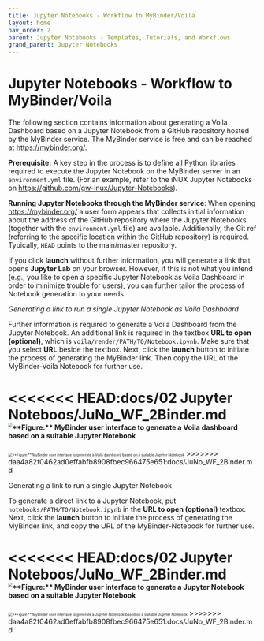 ```yaml
---
title: Jupyter Notebooks - Workflow to MyBinder/Voila
layout: home
nav_order: 2
parent: Jupyter Notebooks - Templates, Tutorials, and Workflows
grand_parent: Jupyter Notebooks
---
```


# Jupyter Notebooks - Workflow to MyBinder/Voila

The following section contains information about generating a Voila Dashboard based on a Jupyter Notebook from a GitHub repository hosted by the MyBinder service. The MyBinder service is free and can be reached at https://mybinder.org/.

**Prerequisite:** A key step in the process is to define all Python libraries required to execute the Jupyter Notebook on the MyBinder server in an `environment.yml` file. (For an example, refer to the iNUX Jupyter Notebooks on https://github.com/gw-inux/Jupyter-Notebooks).

**Running Jupyter Notebooks through the MyBinder service**: When opening https://mybinder.org/ a user form appears that collects initial information about the address of the GitHub repository where the Jupyter Notebooks (together with the `environment.yml` file) are available. Additionally, the Git ref (referring to the specific location within the GitHub repository) is required. Typically, `HEAD` points to the main/master repository.

If you click **launch** without further information, you will generate a link that opens **Jupyter Lab** on your browser. However, if this is not what you intend (e.g., you like to open a specific Jupyter Notebook as Voila Dashboard in order to minimize trouble for users), you can further tailor the process of Notebook generation to your needs.

*Generating a link to run a single Jupyter Notebook as Voila Dashboard*

Further information is required to generate a Voila Dashboard from the Jupyter Notebook. An additional link is required in the textbox **URL to open (optional)**, which is `voila/render/PATH/TO/Notebook.ipynb`. Make sure that you select **URL** beside the textbox. Next, click the **launch** button to initiate the process of generating the MyBinder link. Then copy the URL of the MyBinder-Voila Notebook for further use.

<<<<<<< HEAD:docs/02 Jupyter Noteboos/JuNo_WF_2Binder.md
<img src="./assets/images/JuNo001.png" alt="**Figure:** MyBinder user interface to generate a Voila dashboard based on a suitable Jupyter Notebook" style="zoom:50%;" />
=======
<img src=".\assets\images\JuNo001.png" alt="**Figure:** MyBinder user interface to generate a Voila dashboard based on a suitable Jupyter Notebook" style="zoom:50%;" />
>>>>>>> daa4a82f0462ad0effabfb8908fbec966475e651:docs/JuNo_WF_2Binder.md

Generating a link to run a single Jupyter Notebook

To generate a direct link to a Jupyter Notebook, put `notebooks/PATH/TO/Notebook.ipynb` in the **URL to open (optional)** textbox. Next, click the **launch** button to initiate the process of generating the MyBinder link, and copy the URL of the MyBinder-Notebook for further use.

<<<<<<< HEAD:docs/02 Jupyter Noteboos/JuNo_WF_2Binder.md
<img src="./assets/images/JuNo002.png" alt="**Figure:** MyBinder user interface to generate a Jupyter Notebook based on a suitable Jupyter Notebook" style="zoom:50%;" />
=======
<img src=".\assets\images\JuNo002.png" alt="**Figure:** MyBinder user interface to generate a Jupyter Notebook based on a suitable Jupyter Notebook" style="zoom:50%;" />
>>>>>>> daa4a82f0462ad0effabfb8908fbec966475e651:docs/JuNo_WF_2Binder.md

